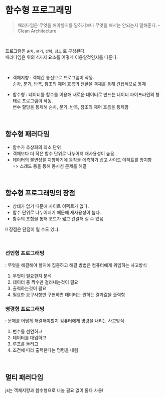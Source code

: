 # 함수형 프로그래밍

> 패러다임은 무엇을 해야할지를 말하기보다 무엇을 해서는 안되는지 말해준다. - Clean Architecture

<br>

프로그램은 `순차`, `분기`, `반복`, `참조` 로 구성된다.<br>
패러다임은 위의 4가지 요소를 어떻게 이용할것인지를 다룬다.

<br>

- 객체지향
  : 객체간 통신으로 프로그램이 작동.<br>
  순차, 분기, 반복, 참조의 제어 흐름의 전환을 객체를 통해 간접적으로 통제

- 함수형
  : 데이터를 함수를 이용해 새로운 데이터로 만드는 데이터 파이프라인의 형태로 프로그램이 작동.<br>
  변수 할당을 통제해 순차, 분기, 반복, 참조의 제어 흐름을 통제함

<br>

## 함수형 패러다임

- 함수가 추상화의 최소 단위<br>
- 객체보다 더 작은 함수 단위로 나누어져 재사용성이 높음<br>
- 데이터의 불변성을 지향하기에 동작을 에측하기 쉽고 사이드 이펙트를 방지함<br>
  => 스레드 등을 통해 동시성 문제를 해결

<br>

## 함수형 프로그래밍의 장점

- 상태가 없기 때문에 사이트 이펙트가 없다.
- 함수 단위로 나누어지기 때문에 재사용성이 높다.
- 함수의 조합을 통해 코드가 짧고 간결해 질 수 있음.

!! 장점은 단점이 될 수도 있다.

<br>

### 선언형 프로그래밍

: 무엇을 해결해야 할지에 집중하고 해결 방법은 컴퓨터에게 위임하는 사고방식

1. 무엇이 필요한지 분석
2. 데이터 중 짝수만 걸러내는것이 필요
3. 출력하는것이 필요
4. 필요한 요구사항만 구현하면 데이터는 원하는 결과값을 출력함

### 명령형 프로그래밍

: 문제를 어떻게 해결해야할지 컴퓨터에게 명령을 내리는 사고방식

1. 변수를 선언하고
2. 데이터를 대입하고
3. 루프를 돌리고
4. 조건에 따라 출력한다는 명령을 내림

<br>

## 멀티 패러다임

js는 객체지향과 함수형으로 나눌 필요 없이 둘다 사용!

